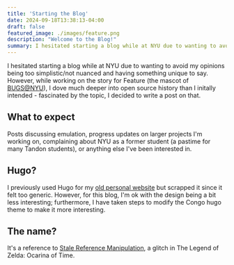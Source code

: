 ```yaml
---
title: 'Starting the Blog'
date: 2024-09-18T13:38:13-04:00
draft: false
featured_image: ./images/feature.png
description: "Welcome to the Blog!"
summary: I hesitated starting a blog while at NYU due to wanting to avoid my opinions being too simplistic/not nuanced and having something unique to say.
---
```

<!-- TEMP SUMMARY TOML ABOVE: can't get autogenerated summaries to work atm -->

I hesitated starting a blog while at NYU due to wanting to avoid my opinions being too simplistic/not nuanced and having something unique to say. However, while working on the story for Feature (the mascot of [BUGS@NYU](https://bugsnyu.com)), I dove much deeper into open source history than I initally intended - fascinated by the topic, I decided to write a post on that. 

## What to expect

Posts discussing emulation, progress updates on larger projects I'm working on, complaining about NYU as a former student (a pastime for many Tandon students), or anything else I've been interested in. 

## Hugo?

I previously used Hugo for my [old personal website](https://github.com/aminoa/personal-website) but scrapped it since it felt too generic. However, for this blog, I'm ok with the design being a bit less interesting; furthermore, I have taken steps to modify the Congo hugo theme to make it more interesting.

## The name?

It's a reference to [Stale Reference Manipulation](https://www.zeldaspeedruns.com/oot/srm/srm-overview), a glitch in The Legend of Zelda: Ocarina of Time.